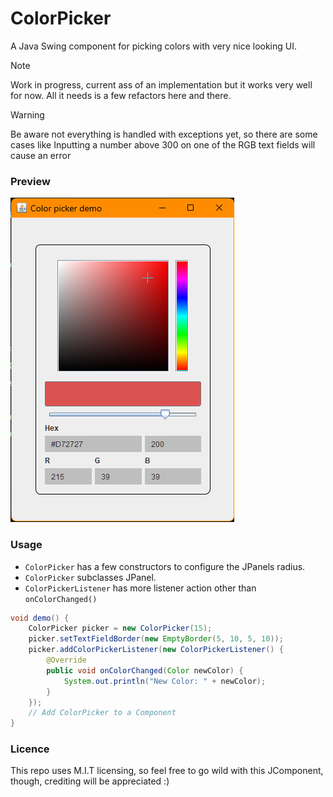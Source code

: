 # ColorPicker
A Java Swing component for picking colors with very
nice looking UI.

> [!NOTE]
> Work in progress, current ass of an implementation
> but it works very well for now. All it needs is a few refactors
> here and there.

> [!WARNING]
> Be aware not everything is handled with exceptions yet, so there are some cases like
> Inputting a number above 300 on one of the RGB text fields will cause an error

### Preview
![img.png](Preview.png)

### Usage
- <code>ColorPicker</code> has a few constructors to configure the 
JPanels radius.
- <code>ColorPicker</code> subclasses JPanel.
- <code>ColorPickerListener</code> has more listener action other than
<code>onColorChanged()</code>
```Java
void demo() {
    ColorPicker picker = new ColorPicker(15);
    picker.setTextFieldBorder(new EmptyBorder(5, 10, 5, 10));
    picker.addColorPickerListener(new ColorPickerListener() {
        @Override
        public void onColorChanged(Color newColor) {
            System.out.println("New Color: " + newColor);
        }
    });
    // Add ColorPicker to a Component
}
```

### Licence
This repo uses M.I.T licensing, so feel free to go wild
with this JComponent, though,  crediting will be appreciated :) 
